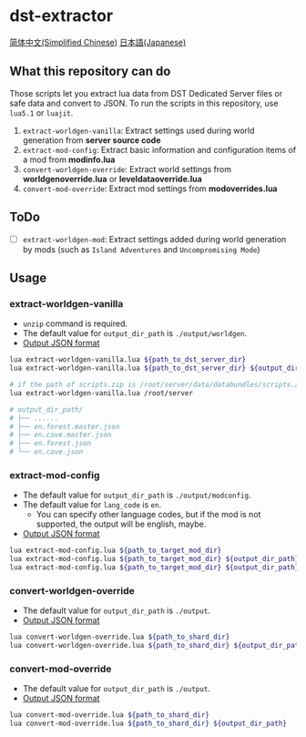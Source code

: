 # dst-extractor

[简体中文(Simplified Chinese)](./docs/README.zh-CN.md)
[日本語(Japanese)](./docs/README.ja.md)

## What this repository can do

Those scripts let you extract lua data from DST Dedicated Server files or safe data and convert to JSON.
To run the scripts in this repository, use `lua5.1` or `luajit`.

1. `extract-worldgen-vanilla`: Extract settings used during world generation from **server source code**
2. `extract-mod-config`: Extract basic information and configuration items of a mod from **modinfo.lua**
3. `convert-worldgen-override`: Extract world settings from **worldgenoverride.lua** or **leveldataoverride.lua**
4. `convert-mod-override`: Extract mod settings from **modoverrides.lua**

## ToDo

- [ ] `extract-worldgen-mod`: Extract settings added during world generation by mods (such as `Island Adventures` and `Uncompromising Mode`)

## Usage

### extract-worldgen-vanilla

- `unzip` command is required.
- The default value for `output_dir_path` is `./output/worldgen`.
- [Output JSON format](./docs/json-templates/worldgen-vanilla.jsonc)

```bash
lua extract-worldgen-vanilla.lua ${path_to_dst_server_dir}
lua extract-worldgen-vanilla.lua ${path_to_dst_server_dir} ${output_dir_path}

# if the path of scripts.zip is /root/server/data/databundles/scripts.zip
lua extract-worldgen-vanilla.lua /root/server

# output_dir_path/
# ├── ......
# ├── en.forest.master.json
# ├── en.cave.master.json
# ├── en.forest.json
# └── en.cave.json
```

### extract-mod-config

- The default value for `output_dir_path` is `./output/modconfig`.
- The default value for `lang_code` is `en`.
    - You can specify other language codes, but if the mod is not supported, the output will be english, maybe.
- [Output JSON format](./docs/json-templates/mod-config.jsonc)

```bash
lua extract-mod-config.lua ${path_to_target_mod_dir}
lua extract-mod-config.lua ${path_to_target_mod_dir} ${output_dir_path}
lua extract-mod-config.lua ${path_to_target_mod_dir} ${output_dir_path} ${lang_code}
```

### convert-worldgen-override

- The default value for `output_dir_path` is `./output`.
- [Output JSON format](./docs/json-templates/worldgen-override.jsonc)

```bash
lua convert-worldgen-override.lua ${path_to_shard_dir}
lua convert-worldgen-override.lua ${path_to_shard_dir} ${output_dir_path}
```

### convert-mod-override

- The default value for `output_dir_path` is `./output`.
- [Output JSON format](./docs/json-templates/mod-override.jsonc)

```bash
lua convert-mod-override.lua ${path_to_shard_dir}
lua convert-mod-override.lua ${path_to_shard_dir} ${output_dir_path}
```
